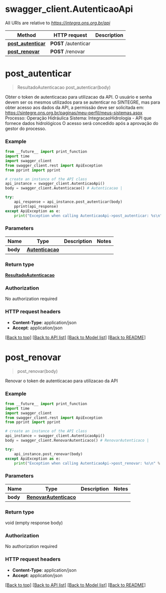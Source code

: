 # swagger_client.AutenticaoApi

All URIs are relative to *https://integra.ons.org.br/api*

Method | HTTP request | Description
------------- | ------------- | -------------
[**post_autenticar**](AutenticaoApi.md#post_autenticar) | **POST** /autenticar | 
[**post_renovar**](AutenticaoApi.md#post_renovar) | **POST** /renovar | 

# **post_autenticar**
> ResultadoAutenticacao post_autenticar(body)



Obter o token de autenticacao para utilizacao da API.  O usuário e senha devem ser os mesmos utilizados para se autenticar no SINTEGRE, mas para obter acesso aos dados da API, a permissão deve ser solicitada em: https://sintegre.ons.org.br/paginas/meu-perfil/meus-sistemas.aspx   Processo: Operação Hidráulica  Sistema: IntegracaoHidrologia - API que fornece dados hidrológicos  O acesso será concedido após a aprovação do gestor do processo.

### Example
```python
from __future__ import print_function
import time
import swagger_client
from swagger_client.rest import ApiException
from pprint import pprint

# create an instance of the API class
api_instance = swagger_client.AutenticaoApi()
body = swagger_client.Autenticacao() # Autenticacao | 

try:
    api_response = api_instance.post_autenticar(body)
    pprint(api_response)
except ApiException as e:
    print("Exception when calling AutenticaoApi->post_autenticar: %s\n" % e)
```

### Parameters

Name | Type | Description  | Notes
------------- | ------------- | ------------- | -------------
 **body** | [**Autenticacao**](Autenticacao.md)|  | 

### Return type

[**ResultadoAutenticacao**](ResultadoAutenticacao.md)

### Authorization

No authorization required

### HTTP request headers

 - **Content-Type**: application/json
 - **Accept**: application/json

[[Back to top]](#) [[Back to API list]](../README.md#documentation-for-api-endpoints) [[Back to Model list]](../README.md#documentation-for-models) [[Back to README]](../README.md)

# **post_renovar**
> post_renovar(body)



Renovar o token de autenticacao para utilizacao da API

### Example
```python
from __future__ import print_function
import time
import swagger_client
from swagger_client.rest import ApiException
from pprint import pprint

# create an instance of the API class
api_instance = swagger_client.AutenticaoApi()
body = swagger_client.RenovarAutenticaco() # RenovarAutenticaco | 

try:
    api_instance.post_renovar(body)
except ApiException as e:
    print("Exception when calling AutenticaoApi->post_renovar: %s\n" % e)
```

### Parameters

Name | Type | Description  | Notes
------------- | ------------- | ------------- | -------------
 **body** | [**RenovarAutenticaco**](RenovarAutenticaco.md)|  | 

### Return type

void (empty response body)

### Authorization

No authorization required

### HTTP request headers

 - **Content-Type**: application/json
 - **Accept**: application/json

[[Back to top]](#) [[Back to API list]](../README.md#documentation-for-api-endpoints) [[Back to Model list]](../README.md#documentation-for-models) [[Back to README]](../README.md)

